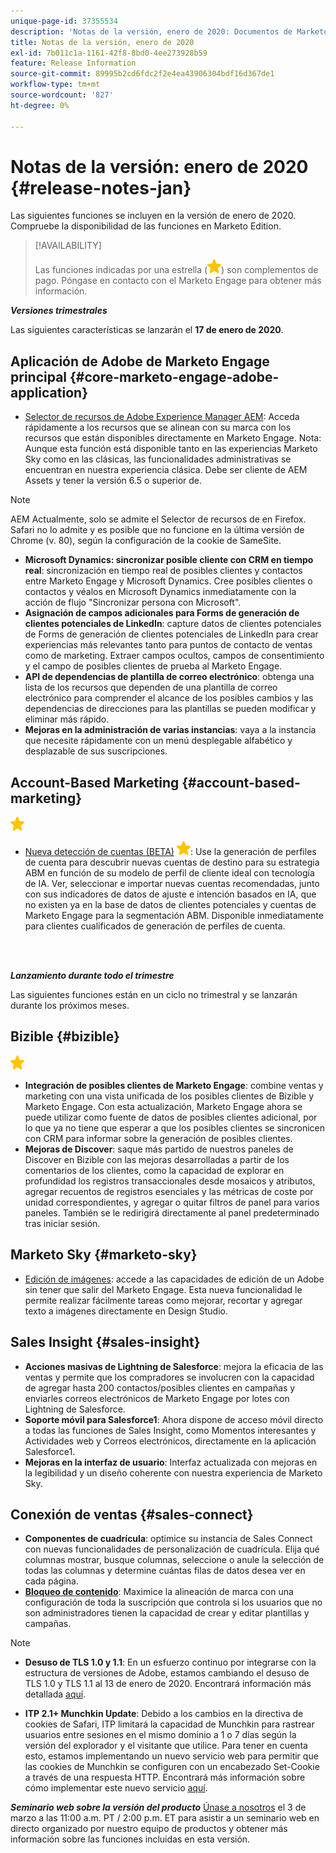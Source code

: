 ```yaml
---
unique-page-id: 37355534
description: 'Notas de la versión, enero de 2020: Documentos de Marketo: documentación del producto'
title: Notas de la versión, enero de 2020
exl-id: 7b011c1a-1161-42f8-8bd0-4ee273928b59
feature: Release Information
source-git-commit: 89995b2cd6fdc2f2e4ea43906304bdf16d367de1
workflow-type: tm+mt
source-wordcount: '827'
ht-degree: 0%

---
```


# Notas de la versión: enero de 2020 {#release-notes-jan}

Las siguientes funciones se incluyen en la versión de enero de 2020. Compruebe la disponibilidad de las funciones en Marketo Edition.

>[!AVAILABILITY]
>
>Las funciones indicadas por una estrella (![(estrella)](assets/yellow-star.png)) son complementos de pago. Póngase en contacto con el Marketo Engage para obtener más información.

**_Versiones trimestrales_**

Las siguientes características se lanzarán el **17 de enero de 2020**.

## Aplicación de Adobe de Marketo Engage principal {#core-marketo-engage-adobe-application}

* [Selector de recursos de Adobe Experience Manager AEM](/help/marketo/product-docs/adobe-experience-cloud-integrations/importing-assets-with-adobe-experience-manager.md): Acceda rápidamente a los recursos que se alinean con su marca con los recursos que están disponibles directamente en Marketo Engage. Nota: Aunque esta función está disponible tanto en las experiencias Marketo Sky como en las clásicas, las funcionalidades administrativas se encuentran en nuestra experiencia clásica. Debe ser cliente de AEM Assets y tener la versión 6.5 o superior de.

>[!NOTE]
>
>AEM Actualmente, solo se admite el Selector de recursos de en Firefox. Safari no lo admite y es posible que no funcione en la última versión de Chrome (v. 80), según la configuración de la cookie de SameSite.

* **Microsoft Dynamics: sincronizar posible cliente con CRM en tiempo real**: sincronización en tiempo real de posibles clientes y contactos entre Marketo Engage y Microsoft Dynamics. Cree posibles clientes o contactos y véalos en Microsoft Dynamics inmediatamente con la acción de flujo &quot;Sincronizar persona con Microsoft&quot;.
* **Asignación de campos adicionales para Forms de generación de clientes potenciales de LinkedIn**: capture datos de clientes potenciales de Forms de generación de clientes potenciales de LinkedIn para crear experiencias más relevantes tanto para puntos de contacto de ventas como de marketing. Extraer campos ocultos, campos de consentimiento y el campo de posibles clientes de prueba al Marketo Engage.
* **API de dependencias de plantilla de correo electrónico**: obtenga una lista de los recursos que dependen de una plantilla de correo electrónico para comprender el alcance de los posibles cambios y las dependencias de direcciones para las plantillas se pueden modificar y eliminar más rápido.
* **Mejoras en la administración de varias instancias**: vaya a la instancia que necesite rápidamente con un menú desplegable alfabético y desplazable de sus suscripciones.

## Account-Based Marketing {#account-based-marketing}

![(estrella)](assets/yellow-star.png)

* [Nueva detección de cuentas (BETA)](https://docs.marketo.com/x/WQA6Ag) ![(estrella)](assets/yellow-star.png): Use la generación de perfiles de cuenta para descubrir nuevas cuentas de destino para su estrategia ABM en función de su modelo de perfil de cliente ideal con tecnología de IA. Ver, seleccionar e importar nuevas cuentas recomendadas, junto con sus indicadores de datos de ajuste e intención basados en IA, que no existen ya en la base de datos de clientes potenciales y cuentas de Marketo Engage para la segmentación ABM. Disponible inmediatamente para clientes cualificados de generación de perfiles de cuenta.

<br> 

**_Lanzamiento durante todo el trimestre_**

Las siguientes funciones están en un ciclo no trimestral y se lanzarán durante los próximos meses.

## Bizible {#bizible}

![(estrella)](assets/yellow-star.png)

* **Integración de posibles clientes de Marketo Engage**: combine ventas y marketing con una vista unificada de los posibles clientes de Bizible y Marketo Engage. Con esta actualización, Marketo Engage ahora se puede utilizar como fuente de datos de posibles clientes adicional, por lo que ya no tiene que esperar a que los posibles clientes se sincronicen con CRM para informar sobre la generación de posibles clientes.
* **Mejoras de Discover**: saque más partido de nuestros paneles de Discover en Bizible con las mejoras desarrolladas a partir de los comentarios de los clientes, como la capacidad de explorar en profundidad los registros transaccionales desde mosaicos y atributos, agregar recuentos de registros esenciales y las métricas de coste por unidad correspondientes, y agregar o quitar filtros de panel para varios paneles. También se le redirigirá directamente al panel predeterminado tras iniciar sesión.

## Marketo Sky {#marketo-sky}

* [Edición de imágenes](https://experienceleague.adobe.com/docs/marketo/sky/design-studio/marketo-image-editor.html?lang=en#design-studio): accede a las capacidades de edición de un Adobe sin tener que salir del Marketo Engage. Esta nueva funcionalidad le permite realizar fácilmente tareas como mejorar, recortar y agregar texto a imágenes directamente en Design Studio.

## Sales Insight {#sales-insight}

* **Acciones masivas de Lightning de Salesforce**: mejora la eficacia de las ventas y permite que los compradores se involucren con la capacidad de agregar hasta 200 contactos/posibles clientes en campañas y enviarles correos electrónicos de Marketo Engage por lotes con Lightning de Salesforce.
* **Soporte móvil para Salesforce1**: Ahora dispone de acceso móvil directo a todas las funciones de Sales Insight, como Momentos interesantes y Actividades web y Correos electrónicos, directamente en la aplicación Salesforce1.
* **Mejoras en la interfaz de usuario**: Interfaz actualizada con mejoras en la legibilidad y un diseño coherente con nuestra experiencia de Marketo Sky.

## Conexión de ventas {#sales-connect}

* **Componentes de cuadrícula**: optimice su instancia de Sales Connect con nuevas funcionalidades de personalización de cuadrícula. Elija qué columnas mostrar, busque columnas, seleccione o anule la selección de todas las columnas y determine cuántas filas de datos desea ver en cada página.
* **[Bloqueo de contenido](/help/marketo/product-docs/marketo-sales-connect/admin/content-lockdown.md)**: Maximice la alineación de marca con una configuración de toda la suscripción que controla si los usuarios que no son administradores tienen la capacidad de crear y editar plantillas y campañas.

>[!NOTE]
>
>* **Desuso de TLS 1.0 y 1.1**: En un esfuerzo continuo por integrarse con la estructura de versiones de Adobe, estamos cambiando el desuso de TLS 1.0 y TLS 1.1 al 13 de enero de 2020. Encontrará información más detallada [aquí](https://nation.marketo.com/docs/DOC-7059-tls-10-11-deprecation-faq).
>
>* **ITP 2.1+ Munchkin Update**: Debido a los cambios en la directiva de cookies de Safari, ITP limitará la capacidad de Munchkin para rastrear usuarios entre sesiones en el mismo dominio a 1 o 7 días según la versión del explorador y el visitante que utilice. Para tener en cuenta esto, estamos implementando un nuevo servicio web para permitir que las cookies de Munchkin se configuren con un encabezado Set-Cookie a través de una respuesta HTTP. Encontrará más información sobre cómo implementar este nuevo servicio [aquí](https://nation.marketo.com/docs/DOC-7351).

**_Seminario web sobre la versión del producto_** [Únase a nosotros](https://engage.marketo.com/Jan_Feb_20_Release_Webinar_Registration.html) el 3 de marzo a las 11:00 a.m. PT / 2:00 p.m. ET para asistir a un seminario web en directo organizado por nuestro equipo de productos y obtener más información sobre las funciones incluidas en esta versión.
